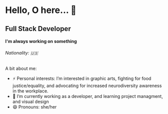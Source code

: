 # Hello, O here...  👋
## Full Stack Developer

#### I'm always working on something
###### Nationality: 🇺🇸


A bit about me:

- ⚡ Personal interests:  I’m interested in graphic arts, fighting for food justice/equality, and advocating for increased neurodiversity awareness in the workplace.
- 🌱 I’m currently working as a developer, and learning project managment, and visual design
- 😄 Pronouns: she/her






<!--
**osita-igwe/osita-igwe** is a ✨ _special_ ✨ repository because its `README.md` (this file) appears on your GitHub profile.

Here are some ideas to get you started:
- 🔭 Coding Languages: Javascript and Python

-  I’m currently working on ...
- 🌱 I’m currently learning ...
- 👯 I’m looking to collaborate on ...
- 🤔 I’m looking for help with ...
- 💬 Ask me about ...
- 📫 How to reach me: ...
- 😄 Pronouns: ...
-  Fun fact: ...
-->
